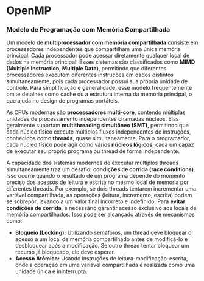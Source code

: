# OpenMP

### Modelo de Programação com Memória Compartilhada

Um modelo de **multiprocessador com memória compartilhada** consiste em processadores independentes que compartilham uma única memória principal. Cada processador pode acessar diretamente qualquer local de dados na memória principal. Esses sistemas são classificados como **MIMD (Multiple Instruction, Multiple Data)**, permitindo que diferentes processadores executem diferentes instruções em dados distintos simultaneamente, pois cada processador possui sua própria unidade de controle. Para simplificação e generalidade, esse modelo frequentemente omite detalhes como cache ou a estrutura interna da memória principal, o que ajuda no design de programas portáteis.

As CPUs modernas são **processadores multi-core**, contendo múltiplas unidades de processamento independentes chamadas núcleos. Elas geralmente suportam **multithreading simultâneo (SMT)**, permitindo que cada núcleo físico execute múltiplos fluxos independentes de instruções, conhecidos como **threads**, quase simultaneamente. Para o programador, cada núcleo físico pode agir como vários **núcleos lógicos**, cada um capaz de executar seu próprio programa ou thread de forma independente.

A capacidade dos sistemas modernos de executar múltiplos threads simultaneamente traz um desafio: **condições de corrida (race conditions)**. Isso ocorre quando o resultado de um programa depende do momento preciso dos acessos de leitura e escrita no mesmo local de memória por diferentes threads. Por exemplo, se dois threads tentarem incrementar uma variável compartilhada, as operações (leitura, incremento, escrita) podem se sobrepor, levando a um valor final incorreto e indefinido. Para **evitar condições de corrida**, é necessário garantir acesso exclusivo aos locais de memória compartilhados. Isso pode ser alcançado através de mecanismos como:

- **Bloqueio (Locking):** Utilizando semáforos, um thread deve bloquear o acesso a um local de memória compartilhado antes de modificá-lo e desbloquear após a modificação. Se outro thread tentar bloquear um recurso já bloqueado, ele deve esperar.
- **Acesso Atômico:** Usando instruções de leitura-modificação-escrita, onde a operação em uma variável compartilhada é realizada como uma unidade única e ininterrupta.
